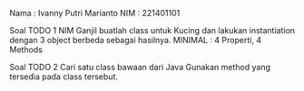 Nama : Ivanny Putri Marianto
NIM : 221401101

Soal TODO 1
NIM Ganjil buatlah class untuk Kucing dan lakukan instantiation dengan 3 object berbeda sebagai hasilnya. 
MINIMAL : 4 Properti, 4 Methods

Soal TODO 2
Cari satu class bawaan dari Java
Gunakan method yang tersedia pada class tersebut. 
